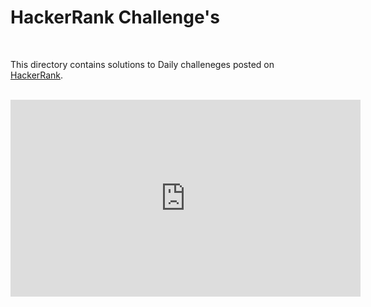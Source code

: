 # HackerRank Challenge's

<br>

This directory contains solutions to  Daily challeneges posted on [HackerRank](https://hackerrank.com).

<br>

<iframe width="560" height="315" src="https://www.youtube.com/embed/APx2yFA0-B4" title="YouTube video player" frameborder="0" allow="accelerometer; autoplay; clipboard-write; encrypted-media; gyroscope; picture-in-picture; web-share" allowfullscreen></iframe>
